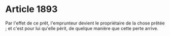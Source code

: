 # Article 1893

Par l'effet de ce prêt, l'emprunteur devient le propriétaire de la chose prêtée ; et c'est pour lui qu'elle périt, de quelque manière que cette perte arrive.